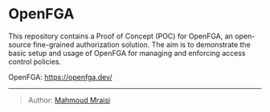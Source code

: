 # OpenFGA

This repository contains a Proof of Concept (POC) for OpenFGA, an open-source fine-grained authorization solution. The aim is to demonstrate the basic setup and usage of OpenFGA for managing and enforcing access control policies.

OpenFGA: https://openfga.dev/

---

> Author: [Mahmoud Mraisi](https://mahmoudmraisi.com/)
